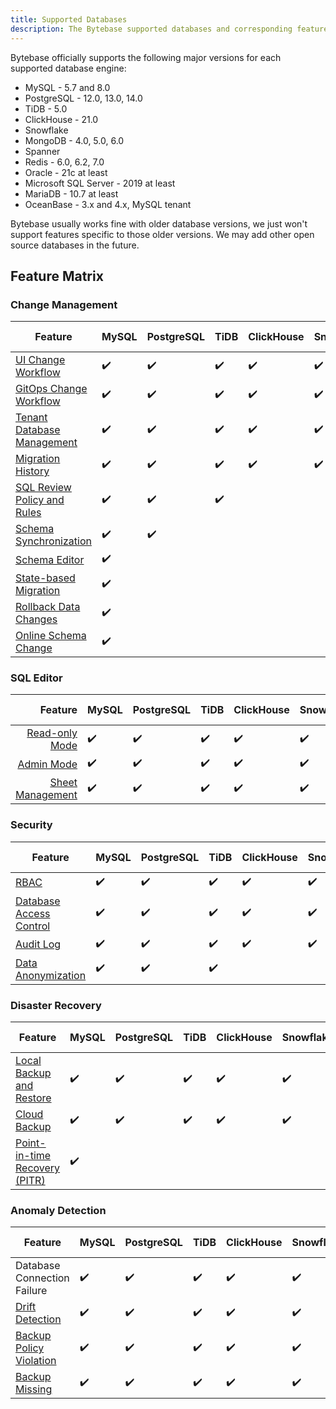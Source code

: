 ```yaml
---
title: Supported Databases
description: The Bytebase supported databases and corresponding feature matrix
---
```


Bytebase officially supports the following major versions for each supported database engine:

- MySQL - 5.7 and 8.0
- PostgreSQL - 12.0, 13.0, 14.0
- TiDB - 5.0
- ClickHouse - 21.0
- Snowflake
- MongoDB - 4.0, 5.0, 6.0
- Spanner
- Redis - 6.0, 6.2, 7.0
- Oracle - 21c at least
- Microsoft SQL Server - 2019 at least
- MariaDB - 10.7 at least
- OceanBase - 3.x and 4.x, MySQL tenant

Bytebase usually works fine with older database versions, we just won't support features specific to those older versions. We may add other open source databases in the future.

## Feature Matrix

### Change Management

| Feature                                                                         | MySQL | PostgreSQL | TiDB | ClickHouse | Snowflake | MongoDB | Spanner | Redis | Oracle | SQL Server | MariaDB | OceanBase |
| ------------------------------------------------------------------------------- | ----- | ---------- | ---- | ---------- | --------- | ------- | ------- | ----- | ------ | ---------- | ------- | --------- |
| [UI Change Workflow](/docs/change-database/change-workflow)                     | ✔️    | ✔️         | ✔️   | ✔️         | ✔️        | ✔️      | ✔️      | ✔️    | ✔️     | ✔️         | ✔️      | ✔️        |
| [GitOps Change Workflow](/docs/vcs-integration/overview)                        | ✔️    | ✔️         | ✔️   | ✔️         | ✔️        | ✔️      | ✔️      | ✔️    | ✔️     | ✔️         | ✔️      | ✔️        |
| [Tenant Database Management](/docs/change-database/batch-change)                | ✔️    | ✔️         | ✔️   | ✔️         | ✔️        | ✔️      | ✔️      | ✔️    | ✔️     | ✔️         | ✔️      | ✔️        |
| [Migration History](/docs/change-database/migration-history)                    | ✔️    | ✔️         | ✔️   | ✔️         | ✔️        | ✔️      | ✔️      | ✔️    | ✔️     | ✔️         | ✔️      | ✔️        |
| [SQL Review Policy and Rules](/docs/sql-review/review-policy/overview)          | ✔️    | ✔️         | ✔️   |            |           |         |         |       |        |            |         |           |
| [Schema Synchronization](/docs/change-database/synchronize-schema)              | ✔️    | ✔️         |      |            |           |         |         |       |        |            |         |           |
| [Schema Editor](/docs/change-database/schema-editor)                            | ✔️    |            |      |            |           |         |         |       |        |            |         |           |
| [State-based Migration](/docs/change-database/state-based-migration)            | ✔️    |            |      |            |           |         |         |       |        |            |         |           |
| [Rollback Data Changes](/docs/change-database/rollback-data-changes)            | ✔️    |            |      |            |           |         |         |       |        |            |         |           |
| [Online Schema Change](/docs/change-database/online-schema-migration-for-mysql) | ✔️    |            |      |            |           |         |         |       |        |            |         |           |

### SQL Editor

|                                                 Feature | MySQL | PostgreSQL | TiDB | ClickHouse | Snowflake | MongoDB | Spanner | Redis | Oracle | SQL Server | MariaDB | OceanBase |
| ------------------------------------------------------: | ----- | ---------- | ---- | ---------- | --------- | ------- | ------- | ----- | ------ | ---------- | ------- | --------- |
|          [Read-only Mode](/docs/sql-editor/run-queries) | ✔️    | ✔️         | ✔️   | ✔️         | ✔️        |         | ✔️      |       | ✔️     | ✔️         | ✔️      | ✔️        |
|               [Admin Mode](/docs/sql-editor/admin-mode) | ✔️    | ✔️         | ✔️   | ✔️         | ✔️        | ✔️      | ✔️      | ✔️    | ✔️     | ✔️         | ✔️      | ✔️        |
| [Sheet Management](/docs/sql-editor/manage-sql-scripts) | ✔️    | ✔️         | ✔️   | ✔️         | ✔️        | ✔️      | ✔️      | ✔️    | ✔️     | ✔️         | ✔️      | ✔️        |

### Security

| Feature                                                           | MySQL | PostgreSQL | TiDB | ClickHouse | Snowflake | MongoDB | Spanner | Redis | Oracle | SQL Server | MariaDB | OceanBase |
| ----------------------------------------------------------------- | ----- | ---------- | ---- | ---------- | --------- | ------- | ------- | ----- | ------ | ---------- | ------- | --------- |
| [RBAC](/docs/concepts/roles-and-permissions)                      | ✔️    | ✔️         | ✔️   | ✔️         | ✔️        | ✔️      | ✔️      | ✔️    | ✔️     | ✔️         | ✔️      | ✔️        |
| [Database Access Control](/docs/security/database-access-control) | ✔️    | ✔️         | ✔️   | ✔️         | ✔️        | ✔️      | ✔️      | ✔️    | ✔️     | ✔️         | ✔️      | ✔️        |
| [Audit Log](/docs/security/audit-log)                             | ✔️    | ✔️         | ✔️   | ✔️         | ✔️        | ✔️      | ✔️      | ✔️    | ✔️     | ✔️         | ✔️      | ✔️        |
| [Data Anonymization](/docs/security/anonymize-data)               | ✔️    | ✔️         | ✔️   |            |           |         |         |       |        |            | ✔️      | ✔️        |

### Disaster Recovery

| Feature                                                                                   | MySQL | PostgreSQL | TiDB | ClickHouse | Snowflake | MongoDB | Spanner | Redis | Oracle | SQL Server | MariaDB | OceanBase |
| ----------------------------------------------------------------------------------------- | ----- | ---------- | ---- | ---------- | --------- | ------- | ------- | ----- | ------ | ---------- | ------- | --------- |
| [Local Backup and Restore](/docs/disaster-recovery/backup)                                | ✔️    | ✔️         | ✔️   | ✔️         | ✔️        |         |         |       |        |            |         |           |
| [Cloud Backup](/docs/disaster-recovery/backup-restore-database/backup/#cloud-storage)     | ✔️    | ✔️         | ✔️   | ✔️         | ✔️        |         |         |       |        |            |         |           |
| [Point-in-time Recovery (PITR)](/docs/disaster-recovery/point-in-time-recovery-for-mysql) | ✔️    |            |      |            |           |         |         |       |        |            |         |           |

### Anomaly Detection

| Feature                                                                                   | MySQL | PostgreSQL | TiDB | ClickHouse | Snowflake | MongoDB | Spanner | Redis | Oracle | SQL Server | MariaDB | OceanBase |
| ----------------------------------------------------------------------------------------- | ----- | ---------- | ---- | ---------- | --------- | ------- | ------- | ----- | ------ | ---------- | ------- | --------- |
| Database Connection Failure                                                               | ✔️    | ✔️         | ✔️   | ✔️         | ✔️        | ✔️      | ✔️      | ✔️    | ✔️     | ✔️         | ✔️      | ✔️        |
| [Drift Detection](/docs/change-database/drift-detection)                                  | ✔️    | ✔️         | ✔️   | ✔️         | ✔️        |         | ✔️      |       |        |            |         |           |
| [Backup Policy Violation](/docs/administration/environment-policy/backup-schedule-policy) | ✔️    | ✔️         | ✔️   | ✔️         | ✔️        |         |         |       |        |            |         |           |
| [Backup Missing](/docs/disaster-recovery/backup-restore-database/backup)                  | ✔️    | ✔️         | ✔️   | ✔️         | ✔️        |         |         |       |        |            |         |           |
